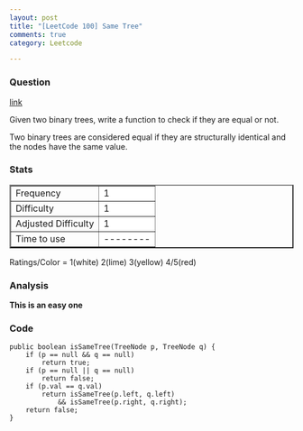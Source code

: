 ```yaml
---
layout: post
title: "[LeetCode 100] Same Tree"
comments: true
category: Leetcode

---
```



### Question 
[link](https://oj.leetcode.com/problems/same-tree/)

<div class="question-content">
            <p></p><p>
Given two binary trees, write a function to check if they are equal or not.
</p>

<p>Two binary trees are considered equal if they are structurally identical and the nodes have the same value.
</p><p></p>
          </div>

### Stats
<table border="2">
	<tr>
		<td>Frequency</td>
		<td bgcolor="white">1</td>
	</tr>
	<tr>
		<td>Difficulty</td>
		<td bgcolor="white">1</td>
	</tr>
	<tr>
		<td>Adjusted Difficulty</td>
		<td bgcolor="white">1</td>
	</tr>
	<tr>
		<td>Time to use</td>
		<td bgcolor="white">--------</td>
	</tr>
</table>

Ratings/Color = 1(white) 2(lime) 3(yellow) 4/5(red)

### Analysis

__This is an easy one__

### Code

    public boolean isSameTree(TreeNode p, TreeNode q) {
        if (p == null && q == null)
            return true;
        if (p == null || q == null)
            return false;
        if (p.val == q.val)
            return isSameTree(p.left, q.left) 
                && isSameTree(p.right, q.right);
        return false;
    }
